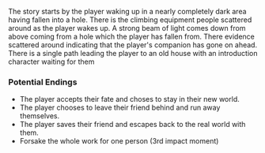 The story starts by the player waking up in a nearly completely dark area having fallen into a hole. There is the climbing equipment people scattered around as the player wakes up. A strong beam of light comes down from above coming from a hole which the player has fallen from. There evidence scattered around indicating that the player's companion has gone on ahead. There is a single path leading the player to an old house with an introduction character waiting for them

### Potential Endings
- The player accepts their fate and choses to stay in their new world.
- The player chooses to leave their friend behind and run away themselves.
- The player saves their friend and escapes back to the real world with them.
- Forsake the whole work for one person (3rd impact moment)